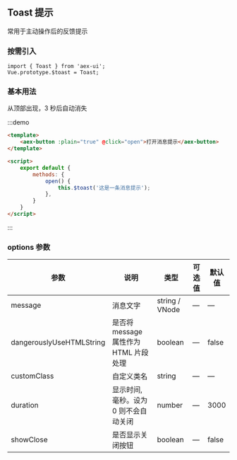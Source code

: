 ## Toast 提示

常用于主动操作后的反馈提示

### 按需引入

```
import { Toast } from 'aex-ui';
Vue.prototype.$toast = Toast;
```

### 基本用法

从顶部出现，3 秒后自动消失

:::demo 

```html
<template>
    <aex-button :plain="true" @click="open">打开消息提示</aex-button>
</template>

<script>
    export default {
        methods: {
            open() {
                this.$toast('这是一条消息提示');
            },
        }
    }
</script>
```

:::

### options 参数

| 参数      | 说明          | 类型      | 可选值                           | 默认值  |
|---------- |-------------- |---------- |--------------------------------  |-------- |
| message | 消息文字 | string / VNode | — | — |
| dangerouslyUseHTMLString | 是否将 message 属性作为 HTML 片段处理 | boolean | — | false |
| customClass | 自定义类名 | string | — | — |
| duration | 显示时间, 毫秒。设为 0 则不会自动关闭 | number | — | 3000 |
| showClose | 是否显示关闭按钮 | boolean | — | false |
